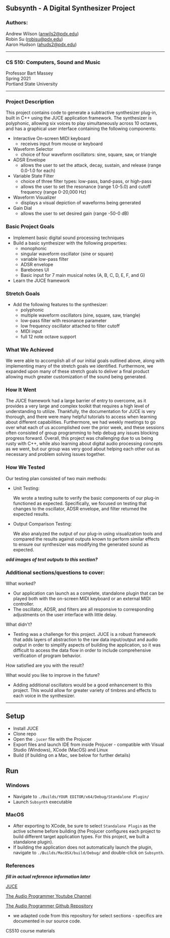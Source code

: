 ## Subsynth - A Digital Synthesizer Project

### Authors: 
Andrew Wilson (anwils2@pdx.edu) <br> 
Robin Su (robisu@pdx.edu) <br>
Aaron Hudson (ahuds2@pdx.edu) <br>

---
### CS 510: Computers, Sound and Music

Professor Bart Massey <br>
Spring 2021 <br>
Portland State University

---
### Project Description

This project contains code to generate a subtractive synthesizer plug-in, built in C++ using the JUCE application framework.  The synthesizer is polyphonic, allowing six voices to play simultaneously across 10 octaves, and has a graphical user interface containing the following components:

- Interactive On-screen MIDI keyboard
  - receives input from mouse or keyboard
- Waveform Selector
  - choice of four waveform oscillators: sine, square, saw, or triangle
- ADSR Envelope
  - allows the user to set the attack, decay, sustain, and release (range 0.0-1.0 for each)
- Variable State Filter
  - choice of three filter types: low-pass, band-pass, or high-pass
  - allows the user to set the resonance (range 1.0-5.0) and cutoff frequency (range 0-20,000 Hz)
- Waveform Visualizer
  - displays a visual depiction of waveforms being generated
- Gain Dial
  - allows the user to set desired gain (range -50-0 dB) 


### Basic Project Goals
 - Implement basic digital sound processing techniques
 - Build a basic synthesizer with the following properties:
   - monophonic
   - singular waveform oscillator (sine or square)
   - variable low-pass filter
   - ADSR envelope
   - Barebones UI
   - Basic input for 7 main musical notes (A, B, C, D, E, F, and G)
 - Learn the JUCE framework

### Stretch Goals
- Add the following features to the synthesizer:
  - polyphonic
  - multiple waveform oscillators (sine, square, saw, triangle)
  - low-pass filter with resonance parameter
  - low frequency oscillator attached to filter cutoff
  - MIDI input
  - full 12 note octave support

### What We Achieved

We were able to accomplish all of our initial goals outlined above, along with implementing many of the stretch goals we identified.  Furthermore, we expanded upon many of these stretch goals to deliver a final product allowing much greater customization of the sound being generated.

### How It Went

The JUCE framework had a large barrier of entry to overcome, as it provides a very large and complex toolkit that requires a high level of understanding to utilize.  Thankfully, the documentation for JUCE is very thorough, and there were many helpful tutorials to access when learning about different capabilities.  Furthermore, we had weekly meetings to go over what each of us accomplished over the prior week, and these sessions often consisted of group programming to help debug any issues blocking progress forward.  Overall, this project was challenging due to us being rusty with C++, while also learning about digital audio processing concepts as we went, but our group was very good about helping each other out as necessary and problem solving issues together.

### How We Tested

Our testing plan consisted of two main methods:
- Unit Testing:
  
  We wrote a testing suite to verify the basic components of our plug-in functioned as expected.  Specifically, we focused on testing that changes to the oscillator, ADSR envelope, and filter returned the expected results.
  
- Output Comparison Testing:
  
  We also analyzed the output of our plug-in using visualization tools and compared the results against outputs known to perform similar effects to ensure our synthesizer was modifying the generated sound as expected. 
  
***add images of test outputs to this section?***

### Additional sections/questions to cover:
What worked?
 - Our application can launch as a complete, standalone plugin that can be played both with the on-screen MIDI keyboard or an external MIDI controller.
 - The oscillator, ADSR, and filters are all responsive to corresponding adjustments on the user interface with little delay. 

What didn't?
 - Testing was a challenge for this project. JUCE is a robust framework that adds layers of abstraction to the raw data input/output and audio output in order to simplify aspects of building the application, so it was difficult to access the data flow in order to include comprehensive verification of program behavior.

How satisfied are you with the result?  

What would you like to improve in the future?
 - Adding additional oscillators would be a good enhancement to this project. This would allow for greater variety of timbres and effects to each voice in the synthesizer. 

---
## Setup

- Install JUCE
- Clone repo
- Open the `.jucer` file with the Projucer
- Export files and launch IDE from inside Projucer - compatible with Visual Studio (Windows), XCode (MacOS) and Linux
- Build (if building on a Mac, see below for further details)

## Run

### Windows
- Navigate to `./Builds/YOUR EDITOR/x64/Debug/Standalone Plugin/`
- Launch `Subsynth` executable

### MacOS
 - After exporting to XCode, be sure to select `Standalone Plugin` as the active scheme before building (the Projucer configures each project to build different target application types. For this project, we built a standalone plugin). 
 - If building the application does not automatically launch the plugin, navigate to `./Builds/MacOSX/build/Debug/` and double-click on `Subsynth`.

### References
***fill in actual reference information later***

[JUCE](https://docs.juce.com/master/index.html)

[The Audio Programmer Youtube Channel](https://www.youtube.com/c/TheAudioProgrammer)

[The Audio Programmer Github Repository](https://github.com/TheAudioProgrammer/tapSynth)
 - we adapted code from this repository for select sections - specifics are documented in our source code.

CS510 course materials

